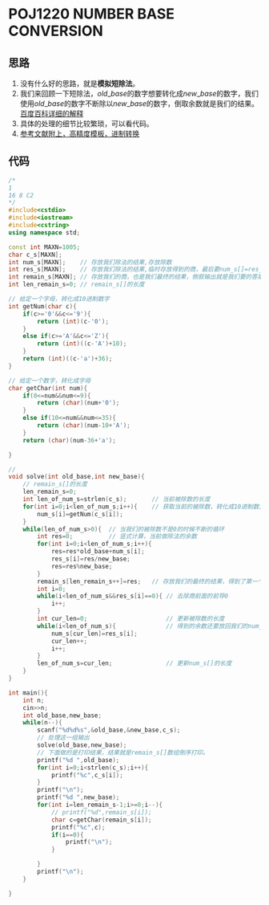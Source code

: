 # POJ1220 NUMBER BASE CONVERSION

## 思路

1.  没有什么好的思路，就是**模拟短除法**。
2.  我们来回顾一下短除法，$old\_base$的数字想要转化成$new\_base$的数字，我们使用$old\_base$的数字不断除以$new\_base$的数字，倒取余数就是我们的结果。[百度百科详细的解释](https://baike.baidu.com/item/%E5%8D%81%E8%BF%9B%E5%88%B6%E8%BD%AC%E4%BA%8C%E8%BF%9B%E5%88%B6/393189?fr=aladdin)
3.  具体的处理的细节比较繁琐，可以看代码。
4.  [参考文献附上，高精度模板，进制转换](https://blog.csdn.net/u011558005/article/details/17712351)

## 代码

```c++
/*
1
16 8 C2
*/
#include<cstdio>
#include<iostream>
#include<cstring>
using namespace std;

const int MAXN=1005;
char c_s[MAXN];
int num_s[MAXN];    // 存放我们除法的结果,存放除数
int res_s[MAXN];    // 存放我们除法的结果,临时存放得到的商，最后要num_s[]=res_s[]
int remain_s[MAXN]; // 存放我们的商，也是我们最终的结果，倒叙输出就是我们要的答案
int len_remain_s=0; // remain_s[]的长度

// 给定一个字母，转化成10进制数字
int getNum(char c){
    if(c>='0'&&c<='9'){
        return (int)(c-'0');
    }
    else if(c>='A'&&c<='Z'){
        return (int)((c-'A')+10);
    }
    return (int)((c-'a')+36);
}

// 给定一个数字，转化成字母
char getChar(int num){
    if(0<=num&&num<=9){
        return (char)(num+'0');
    }
    else if(10<=num&&num<=35){
        return (char)(num-10+'A');
    }
    return (char)(num-36+'a');

}

// 
void solve(int old_base,int new_base){
    // remain_s[]的长度
    len_remain_s=0;
    int len_of_num_s=strlen(c_s);		// 当前被除数的长度
    for(int i=0;i<len_of_num_s;i++){	// 获取当前的被除数，转化成10进制数方便计算
        num_s[i]=getNum(c_s[i]);
    }
    while(len_of_num_s>0){  // 当我们的被除数不是0的时候不断的循环
        int res=0;			// 竖式计算，当前做除法的余数
        for(int i=0;i<len_of_num_s;i++){
            res=res*old_base+num_s[i];
            res_s[i]=res/new_base;
            res=res%new_base;
        }
        remain_s[len_remain_s++]=res;   // 存放我们的最终的结果，得到了第一个结果相关的余数
        int i=0;
        while(i<len_of_num_s&&res_s[i]==0){ // 去除商前面的前导0
            i++;
        }
        int cur_len=0;                      // 更新被除数的长度
        while(i<len_of_num_s){				// 得到的余数还要放回我们的num_s[]进入下一轮的循环
            num_s[cur_len]=res_s[i];
            cur_len++;
            i++;
        }
        len_of_num_s=cur_len;				// 更新num_s[]的长度
    }
}

int main(){
    int n;
    cin>>n;
    int old_base,new_base;
    while(n--){
        scanf("%d%d%s",&old_base,&new_base,c_s);
        // 处理这一组输出
        solve(old_base,new_base);
        // 下面做的是打印结果，结果就是remain_s[]数组倒序打印。
        printf("%d ",old_base);
        for(int i=0;i<strlen(c_s);i++){
            printf("%c",c_s[i]);
        }
        printf("\n");
        printf("%d ",new_base);
        for(int i=len_remain_s-1;i>=0;i--){
            // printf("%d",remain_s[i]);
            char c=getChar(remain_s[i]);
            printf("%c",c);
            if(i==0){
                printf("\n");
            }

        }
        printf("\n");
    }

}

```



